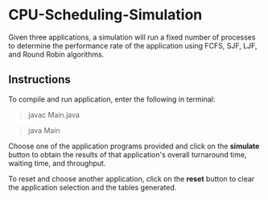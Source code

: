 # CPU-Scheduling-Simulation
Given three applications, a simulation will run a fixed number of processes to determine the performance rate of the application using FCFS, SJF, LJF, and Round Robin algorithms.

## Instructions
To compile and run application, enter the following in terminal:
> javac Main.java

> java Main

Choose one of the application programs provided and click on the **simulate** button to obtain the results of that application's overall turnaround time, waiting time, and throughput.

To reset and choose another application, click on the  **reset** button to clear the application selection and the tables generated.
